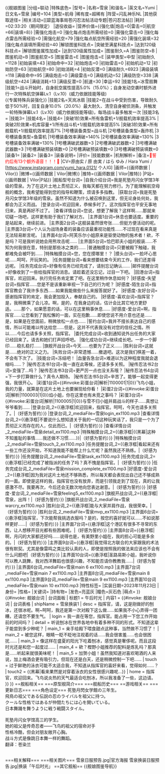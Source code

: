 {{舰娘图鉴
|分组=联动
|特殊底色=
|型号=
|名称=雪泉
|和谐名=
|英文名=Yumi
|日文名=雪泉
|编号=104
|类型=航母
|稀有度=超稀有
|阵营=闪乱神乐NL
|其他获取途径=
|相关活动=[[碧蓝海事局苍闪忍法帖活动专题|苍闪忍法帖]]
|耗时=02:33:20（期间限定）
|退役收益=<!--无法退役则填无法退役，否则不填-->
|营养价值={{强化值|炮击=0|雷击=0|航空=66|装填=8}}
|需强化炮击=0
|强化每点炮击所需经验=0
|需强化雷击=0
|强化每点雷击所需经验=0
|需强化航空=79
|强化每点航空所需经验=20
|需强化装填=32
|强化每点装填所需经验=40
|解锁图鉴科技点=
|突破至满星科技点=
|达到120级科技点=
|解锁图鉴属性加成=
|达到120级属性加成=
|图鉴耐久=A
|图鉴防空=B
|图鉴机动=B
|图鉴航空=S
|图鉴雷击=E
|图鉴炮击=E
|装甲类型=中型
|初始耐久=1128
|初始装填=43
|初始命中=32
|初始炮击=0
|初始雷击=0
|初始机动=12
|初始防空=63
|初始航空=80
|初始消耗=4
|初始反潜=0
|满级耐久=6923
|满级装填=118
|满级命中=95
|满级炮击=0
|满级雷击=0
|满级机动=52
|满级防空=338
|满级航空=424
|满级消耗=13
|满级反潜=0
|航速=30
|幸运=92
|技能1名=冰雪扇舞
|技能1=战斗开始时，自身航空属性提高5.0%（15.0%）；自身发动空袭时额外进行一次特殊航空弹幕Lv.1（Lv.10）(威力依据技能等级)<br>{{专属特殊兵装强化}}
|技能2名=天岚冰扇
|技能2=在战斗中受到伤害，导致耐久低于50%时，回复自身10.0%（20.0%）最大耐久、清空自身被侦测条，并触发一轮特殊弹幕Lv.1（Lv.10）(威力依据技能等级)，每场战斗最多触发一次
|技能3名=
|技能3=
|技能4名=
|技能4=
|突破1阶效果=所有鱼雷机+1/舰载机效率提高3%
|突破2阶效果=机库容量+1/所有战斗机+1/舰载机效率提高5%
|突破3阶效果=所有舰载机+1/舰载机效率提高7%
|1号槽装备类型=战斗机
|2号槽装备类型=轰炸机
|3号槽装备类型=鱼雷机
|1号槽装备效率满破=140%
|2号槽装备效率满破=130%
|3号槽装备效率满破=130%
|1号槽满破武器数=3
|2号槽满破武器数=2
|3号槽满破武器数=3
|1号槽满破预装填数=0
|2号槽满破预装填数=0
|3号槽满破预装填数=0
|装备1=
|装备2=
|装备3=
|装备说明=
|评价=
|技能数据=
|机制解析=
|备注=<span style="color:red;">💓誓约后有13个额外语音！！！💓</span>
|CV=原由实 / 原 由実 / はら ゆみ / Hara Yumi / [https://www.instagram.com/yumi_hara.0121/ 个人IG]
|画师={{画师数据 | Vilor}}
|微博={{画师数据 | Vilor|微博}}
|推特={{画师数据 | Vilor|推特}}
|P站={{画师数据 | Vilor|P站}}
|舰船型号台词=
|自我介绍台词=我是死塾月闪女学馆3年级的雪泉。为了在这片土地上贯彻正义，我每天都在努力修行。为了能理解航空母舰的概念，我希望能得到您的指导和鞭策，烦请多多指教。
|获取台词=我是死塾月闪女学馆3年级的雪泉。虽然不知道为什么被召唤到这里，但无论身处何处，我都会为正义而战。
|登录台词=欢迎回来，恭候多时了。这次指挥官也平安无事地归来，真是再好不过了。
|查看详情台词=您说，想更了解我？这样啊……那就来切磋一场吧，这样更有助于我们了解对方。
|主界面1台词=休息也要适度。重要的是站起来，继续前进。
|主界面2台词=这舰装虽然很夸张……但挺方便活动的呢。
|主界面3台词=个人认为战场身着的装备应该最重视功能性……不过现在看来真是无法轻易断言呢。
|主界面4台词=阿芙乐尔小姐原来是驱使动物的施术者！欸，不是吗？可是我听说她会用熊攻击呢……
|主界面5台词=恰巴耶夫小姐的舰装……不知为何我很在意，特别是那些冰之类的……
|普通触摸台词=只要被殿下触碰，我都难免会被吓到……
|特殊触摸台词=您，您在摸哪里！？
|摸头台词=一脸坏心思呢……呵呵，开玩笑的。
|任务提醒台词=看来想要结束今天的工作，我们还差得远呢。
|任务完成台词=好像有任务已经完成了，请别忘记确认……
|邮件提醒台词=好像收到了一些给指挥官的消息。请趁着还没忘记，过目一下吧。
|回港台词=指挥官，欢迎回来。执行完任务肯定累了吧。在这里稍作休息如何？
|好感度-失望台词=指挥官……您是不是该重新审视一下自己的行为呢？
|好感度-陌生台词=指挥官教会了我许多东西……如果我能做些什么来报答就好了。
|好感度-友好台词=感谢指挥官的肯定，我会更加投入，奉献自己的。
|好感度-喜欢台词=指挥官？是，我稍微乘了会儿凉。啊，是的，在我身边的话，估计会比其它地方更舒适。……那个，如果愿意的话，可以在这里稍事休息……
|好感度-爱台词=啊，指挥官……让您看到了我松懈的一面，实在抱歉……即使您说不用介意也还是……是，如果是在您面前，稍微放松一点也……
|誓约台词=我并不擅长表达自己的感情，所以可能难以传达给您……但是，这并不代表我没有对您的信任之情。所以……今后也请多多关照，指挥官。
|委托完成台词=收到通知说外出任务的大家已经回来了。请去和她们打声招呼吧。
|强化成功台词=继续成长吧。一步一个脚印……稳扎稳打……
|旗舰开战台词=今天……也要为了正义……
|胜利台词=这就是……绝对的正义之力。
|失败台词=非常遗憾……撤退吧。这次是我们棋差一着，不会有下次了。
|技能台词=冻结吧！
|血量告急台词=难道以为这种程度我就会退缩吗……？
|秘传忍法书1台词=我一直在此等候，还请多多关照。
|秘传忍法书2台词=变强了…吗？
|秘传忍法书3台词=更严厉一点也没关系哦？
|秘传忍法书4台词=下一步打算做什么？真令人期待。
|秘传忍法书5台词=辛苦了。能够一起变得更强，我很开心。
|彩蛋1台词={{#invoke:彩蛋台词|解析|1100001|1|0}}飞鸟小姐，我的力量，就算是在这片土地上也要展现给你看！
|彩蛋2台词={{#invoke:彩蛋台词|解析|1100003|1|0}}焰小姐，你在这里也有未竞之事吗？
|彩蛋3台词={{#invoke:彩蛋台词|解析|1100005|1|0}}与雪不归小姐并肩战斗的样子……真想让爷爷看到……
|登录台词_2={{悬浮框|欢迎回来，指挥官。呵呵，今天也请多关照了。|（好感为誓约）}}
|登录台词_2_mediaFile=雪泉login_ex1100.mp3
|查看详情台词_2={{悬浮框|不要说什么想知道关于我的一切这种玩笑话了，我只是一个为了贯彻正义而存在的人，仅此而已。|（好感为誓约）}}
|查看详情台词_2_mediaFile=雪泉detail_ex1100.mp3
|特殊触摸台词_2={{悬浮框|{{黑幕|这种不知羞耻的事情……我还做不习惯……}}|（好感为誓约）}}
|特殊触摸台词_2_mediaFile=雪泉touch_2_ex1100.mp3
|任务提醒台词_2={{悬浮框|看起来还有一些工作还没开始，不知道我能不能帮上什么忙呢？虽然我还不熟练。|（好感为誓约）}}
|任务提醒台词_2_mediaFile=雪泉task_ex1100.mp3
|任务完成台词_2={{悬浮框|已经完成了被指派的任务了吗？真不愧是指挥官。|（好感为誓约）}}
|任务完成台词_2_mediaFile=雪泉mission_complete_ex1100.mp3
|好感度-爱台词_2={{悬浮框|因为我对这片土地还不够熟悉，所以每天都会表现出自己还不够成熟的一面。即使是这样的我，指挥官也没有放弃，而是引领我走到了现在，真的让我感激不尽。我要再次，今后还会无数次地向您表达谢意。|（好感为誓约）}}
|好感度-爱台词_2_mediaFile=雪泉feeling5_ex1100.mp3
|旗舰开战台词_2={{悬浮框|雪泉，出阵！|（好感为誓约）}}
|旗舰开战台词_2_mediaFile=雪泉warcry_ex1100.mp3
|胜利台词_2={{悬浮框|能与大家并肩作战，我很荣幸。|（好感为誓约）}}
|胜利台词_2_mediaFile=雪泉mvp_ex1100.mp3
|主界面6台词={{悬浮框|指挥官，下次能帮我挑选衣服吗？是的，按您的喜好就可以……不如说那样更好……|（好感为誓约）}}
|主界面7台词={{悬浮框|这个港区有很多不寻常的东西，让人想移开目光都有些困难呢。|（好感为誓约）}}
|主界面8台词={{悬浮框|啊，月闪的大家都还好吗……说得也是，有美野里小姐在，我的担心可能是多余的。|（好感为誓约）}}
|主界面9台词={{悬浮框|我觉得北方联合的大家跟我的术法很有默契。尤其是像雷鸣之类比较认真的人，即使是按照我的做法来应该也不会有什么问题吧|（好感为誓约）}}
|主界面10台词={{悬浮框|圣路易斯小姐，我听说你可以教人跳舞，我对西洋舞蹈也很感兴趣，不知能否请你教教我……|（好感为誓约）}}
|主界面6台词_mediaFile=雪泉main 6 ex1100.mp3
|主界面7台词_mediaFile=雪泉main 7 ex1100.mp3
|主界面8台词_mediaFile=雪泉main 8 ex1100.mp3
|主界面9台词_mediaFile=雪泉main 9 ex1100.mp3
|主界面10台词_mediaFile=雪泉main 10 ex1100.mp3
|特性标签=
|实装日期=2023年11月23日
|身份=
|性格=
|关键词=
|持有物=
|发色=亮蓝灰
|瞳色=灰石色
|萌点=
}}
{{#invoke: 舰娘台词 | 台词面板 
| 标题1 = 午后时光
| 内容1 = {{#invoke: 舰娘台词 | 台词表格
  | shipName = 雪泉换装1
  | desc = 指挥官，请，这是刚做好的刨冰，还很冰呢。啊~呵呵，我还是第一次对殿下这么做……如果我不小心弄得一团糟，还请您不要生气。
  | login = 我一直在等您，指挥官。能占用一下您工作开始前的时间吗？
  | detail = 听说刨冰在世界各地中有着多种不同的形式。不知道这辈子能尝到多少种呢？
  | main_1 = 亲手给殿下喂食甜点这种事，当然做不习惯了！
  | main_2 = 被您这样，眼睛一眨不眨地注视着的话……我会很害羞……也会很困扰……
  | main_3 = 像这样在盛夏的阳光下吃着刨冰，感觉真是奢侈呢。而且这段时光还是和您一起度过……
  | main_4 = 欸？樫野小姐推荐的配料是炼乳吗？那真是……听起来就很美味呢！
  | main_5 = 加贺小姐！虽然我知道对喜欢喝酒的人来说，加上梅酒会更有吸引力，但现在还是白天，还是稍微控制一下吧……
  | touch = 过于鲜艳的泳衣可能不太适合我，不知道从指挥官的喜好来看，觉得如何……？
  | touch2 = {{黑幕|看来果然是对穿着泳衣的女性很感兴趣呢…}}
  | home = 指挥官，欢迎回来。飞鸟说炎热的天气最适合吃刨冰，所以我准备了一些，这边请。
  }}
}}
==舰船相关==
===原型舰简介===
===舰船历史===
==游戏相关==
===更新日志===
===角色设定===
死塾月閃女学館の三年生。<br>
飛鳥の祖父である伝説の忍のライバルを祖父に持つ。<br>
クールな性格ではあるが仲間たちには心を開いている。<br>
日本舞踊を舞うように戦う戦闘スタイル。<br><br>
死塾月闪女学馆高三的学生。<br>
她的祖父是传奇忍者——飞鸟的祖父的宿命对手<br>
性格冷酷，但会对朋友敞开心胸。<br>
战斗方式是像跳日本舞一样的舞蹈。<br>
翻译：苍染兰<br><br>

===相关解释===
===相关图片===
<gallery mode="packed" heights="250px">
雪泉日服预告.jpg|官方海报
雪泉换装日服预告.jpg|换装「午后时光」
</gallery>
==其它舰船==
{{舰娘图鉴导航}}